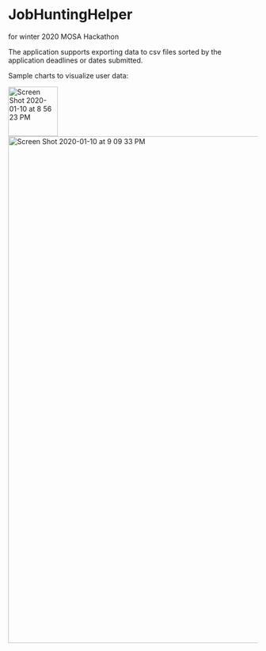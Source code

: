 # JobHuntingHelper
for winter 2020 MOSA Hackathon

The application supports exporting data to csv files sorted by the application deadlines or dates submitted.

Sample charts to visualize user data:

<img width="100" alt="Screen Shot 2020-01-10 at 8 56 23 PM" src="https://user-images.githubusercontent.com/48896690/72200189-0e6c2e00-33fb-11ea-88e7-ef705034656a.png">

<img width="1024" alt="Screen Shot 2020-01-10 at 9 09 33 PM" src="https://user-images.githubusercontent.com/48896690/72200207-59864100-33fb-11ea-8b4b-b14d3f21936e.png">
